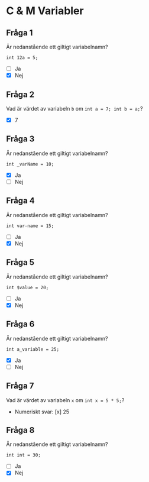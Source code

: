 # C & M Variabler

## Fråga 1
Är nedanstående ett giltigt variabelnamn?

```
int 12a = 5;
```

- [ ] Ja
- [x] Nej

## Fråga 2
Vad är värdet av variabeln `b` om `int a = 7; int b = a;`?

- [x] 7

## Fråga 3
Är nedanstående ett giltigt variabelnamn?

```
int _varName = 10;
```

- [x] Ja
- [ ] Nej

## Fråga 4
Är nedanstående ett giltigt variabelnamn?

```
int var-name = 15;
```

- [ ] Ja
- [x] Nej

## Fråga 5
Är nedanstående ett giltigt variabelnamn?

```
int $value = 20;
```

- [ ] Ja
- [x] Nej

## Fråga 6
Är nedanstående ett giltigt variabelnamn?

```
int a_variable = 25;
```

- [x] Ja
- [ ] Nej

## Fråga 7
Vad är värdet av variabeln `x` om `int x = 5 * 5;`?

- Numeriskt svar: [x] 25

## Fråga 8
Är nedanstående ett giltigt variabelnamn?

```
int int = 30;
```

- [ ] Ja
- [x] Nej
